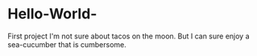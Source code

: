 # Hello-World-
First project
I'm not sure about tacos on the moon. But I can sure enjoy a sea-cucumber that is cumbersome.
